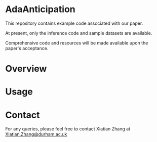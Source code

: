 # AdaAnticipation

This repository contains example code associated with our paper. 

At present, only the inference code and sample datasets are available. 

Comprehensive code and resources will be made available upon the paper's acceptance.

# Overview

# Usage

# Contact
For any queries, please feel free to contact Xiatian Zhang at Xiatian.Zhang@durham.ac.uk
